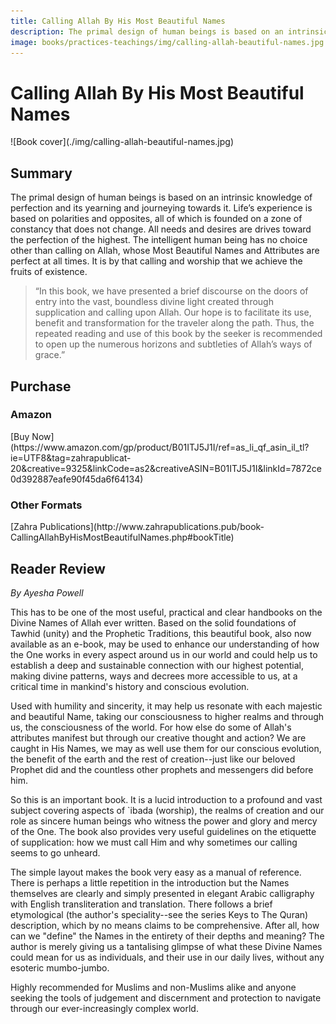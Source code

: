 ```yaml
---
title: Calling Allah By His Most Beautiful Names
description: The primal design of human beings is based on an intrinsic knowledge of perfection and its yearning and journeying towards it. This book of Sufi practices for living by that perfection will guide you to truly transformative worship.
image: books/practices-teachings/img/calling-allah-beautiful-names.jpg
---
```


# Calling Allah By His Most Beautiful Names

<div markdown="1" class="cover-image">
![Book cover](./img/calling-allah-beautiful-names.jpg)
</div>

## Summary

The primal design of human beings is based on an intrinsic knowledge of perfection and its yearning and journeying towards it. Life’s experience is based on polarities and opposites, all of which is founded on a zone of constancy that does not change. All needs and desires are drives toward the perfection of the highest. The intelligent human being has no choice other than calling on Allah, whose Most Beautiful Names and Attributes are perfect at all times. It is by that calling and worship that we achieve the fruits of existence.

>“In this book, we have presented a brief discourse on the doors of entry into the vast, boundless divine light created through supplication and calling upon Allah. Our hope is to facilitate its use, benefit and transformation for the traveler along the path. Thus, the repeated reading and use of this book by the seeker is recommended to open up the numerous horizons and subtleties of Allah’s ways of grace.”

## Purchase

### Amazon

<div markdown="3" class="purchase-link">
[Buy Now](https://www.amazon.com/gp/product/B01ITJ5J1I/ref=as_li_qf_asin_il_tl?ie=UTF8&tag=zahrapublicat-20&creative=9325&linkCode=as2&creativeASIN=B01ITJ5J1I&linkId=7872ce0d392887eafe90f45da6f64134)
</div>

### Other Formats

<div markdown="3" class="purchase-link">
[Zahra Publications](http://www.zahrapublications.pub/book-CallingAllahByHisMostBeautifulNames.php#bookTitle)
</div>

## Reader Review

_By Ayesha Powell_

This has to be one of the most useful, practical and clear handbooks on the Divine Names of Allah ever written. Based on the solid foundations of Tawhid (unity) and the Prophetic Traditions, this beautiful book, also now available as an e-book, may be used to enhance our understanding of how the One works in every aspect around us in our world and could help us to establish a deep and sustainable connection with our highest potential, making divine patterns, ways and decrees more accessible to us, at a critical time in mankind's history and conscious evolution.

Used with humility and sincerity, it may help us resonate with each majestic and beautiful Name, taking our consciousness to higher realms and through us, the consciousness of the world. For how else do some of Allah's attributes manifest but through our creative thought and action? We are caught in His Names, we may as well use them for our conscious evolution, the benefit of the earth and the rest of creation--just like our beloved Prophet did and the countless other prophets and messengers did before him.

So this is an important book. It is a lucid introduction to a profound and vast subject covering aspects of `ibada (worship), the realms of creation and our role as sincere human beings who witness the power and glory and mercy of the One. The book also provides very useful guidelines on the etiquette of supplication: how we must call Him and why sometimes our calling seems to go unheard.

The simple layout makes the book very easy as a manual of reference. There is perhaps a little repetition in the introduction but the Names themselves are clearly and simply presented in elegant Arabic calligraphy with English transliteration and translation. There follows a brief etymological (the author's speciality--see the series Keys to The Quran) description, which by no means claims to be comprehensive. After all, how can we "define" the Names in the entirety of their depths and meaning? The author is merely giving us a tantalising glimpse of what these Divine Names could mean for us as individuals, and their use in our daily lives, without any esoteric mumbo-jumbo.

Highly recommended for Muslims and non-Muslims alike and anyone seeking the tools of judgement and discernment and protection to navigate through our ever-increasingly complex world. 
